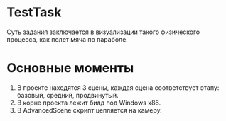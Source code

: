 # TestTask
Суть задания заключается в визуализации такого физического процесса, как полет мяча по параболе.


# Основные моменты
1. В проекте находятся 3 сцены, каждая сцена соответствует этапу: базовый, средний, продвинутый.
2. В корне проекта лежит билд под Windows x86.
3. В AdvancedScene скрипт цепляется на камеру.
